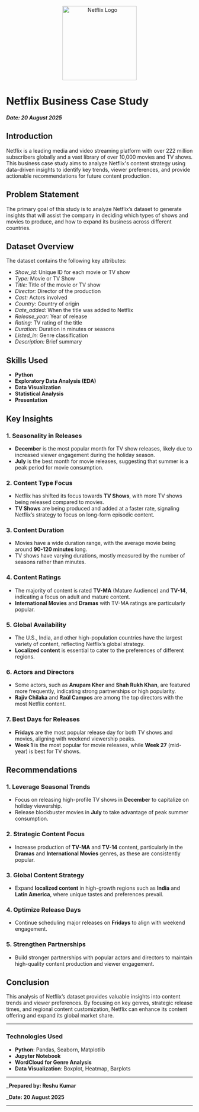 <p align="center">
  <img src="https://i.imgur.com/cAXJwEN.png" alt="Netflix Logo" width="200">
</p>

# **Netflix Business Case Study**
**_Date: 20 August 2025_**

## **Introduction**
Netflix is a leading media and video streaming platform with over 222 million subscribers globally and a vast library of over 10,000 movies and TV shows. This business case study aims to analyze Netflix's content strategy using data-driven insights to identify key trends, viewer preferences, and provide actionable recommendations for future content production.

## **Problem Statement**
The primary goal of this study is to analyze Netflix’s dataset to generate insights that will assist the company in deciding which types of shows and movies to produce, and how to expand its business across different countries.

## **Dataset Overview**
The dataset contains the following key attributes:

* _Show_id:_ Unique ID for each movie or TV show
* _Type:_ Movie or TV Show
* _Title:_ Title of the movie or TV show
* _Director:_ Director of the production
* _Cast:_ Actors involved
* _Country:_ Country of origin
* _Date_added:_ When the title was added to Netflix
* _Release_year:_ Year of release
* _Rating:_ TV rating of the title
* _Duration:_ Duration in minutes or seasons
* _Listed_in:_ Genre classification
* _Description:_ Brief summary

## **Skills Used**
* **Python**
* **Exploratory Data Analysis (EDA)**
* **Data Visualization** 
* **Statistical Analysis**
* **Presentation**

## **Key Insights**

### **1. Seasonality in Releases**
* **December** is the most popular month for TV show releases, likely due to increased viewer engagement during the holiday season.
* **July** is the best month for movie releases, suggesting that summer is a peak period for movie consumption.

### **2. Content Type Focus**
* Netflix has shifted its focus towards **TV Shows**, with more TV shows being released compared to movies.
* **TV Shows** are being produced and added at a faster rate, signaling Netflix’s strategy to focus on long-form episodic content.

### **3. Content Duration**
* Movies have a wide duration range, with the average movie being around **90-120 minutes** long.
* TV shows have varying durations, mostly measured by the number of seasons rather than minutes.

### **4. Content Ratings**
* The majority of content is rated **TV-MA** (Mature Audience) and **TV-14**, indicating a focus on adult and mature content.
* **International Movies** and **Dramas** with TV-MA ratings are particularly popular.

### **5. Global Availability**
* The U.S., India, and other high-population countries have the largest variety of content, reflecting Netflix’s global strategy.
* **Localized content** is essential to cater to the preferences of different regions.

### **6. Actors and Directors**
* Some actors, such as **Anupam Kher** and **Shah Rukh Khan**, are featured more frequently, indicating strong partnerships or high popularity.
* **Rajiv Chilaka** and **Raúl Campos** are among the top directors with the most Netflix content.

### **7. Best Days for Releases**
* **Fridays** are the most popular release day for both TV shows and movies, aligning with weekend viewership peaks.
* **Week 1** is the most popular for movie releases, while **Week 27** (mid-year) is best for TV shows.

## **Recommendations**

### **1. Leverage Seasonal Trends**
* Focus on releasing high-profile TV shows in **December** to capitalize on holiday viewership.
* Release blockbuster movies in **July** to take advantage of peak summer consumption.

### **2. Strategic Content Focus**
* Increase production of **TV-MA** and **TV-14** content, particularly in the **Dramas** and **International Movies** genres, as these are consistently popular.

### **3. Global Content Strategy**
* Expand **localized content** in high-growth regions such as **India** and **Latin America**, where unique tastes and preferences prevail.

### **4. Optimize Release Days**
* Continue scheduling major releases on **Fridays** to align with weekend engagement.

### **5. Strengthen Partnerships**
* Build stronger partnerships with popular actors and directors to maintain high-quality content production and viewer engagement.

## **Conclusion**
This analysis of Netflix’s dataset provides valuable insights into content trends and viewer preferences. By focusing on key genres, strategic release times, and regional content customization, Netflix can enhance its content offering and expand its global market share.

---

### **Technologies Used**
* **Python**: Pandas, Seaborn, Matplotlib
* **Jupyter Notebook**
* **WordCloud for Genre Analysis**
* **Data Visualization**: Boxplot, Heatmap, Barplots

---

**_Prepared by: Reshu Kumar**

**_Date: 20 August 2025**

---

